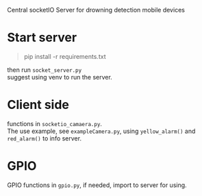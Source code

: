 Central socketIO Server for drowning detection mobile devices

# Start server

> pip install -r requirements.txt

then run `socket_server.py`  
suggest using venv to run the server.

# Client side

functions in `socketio_camaera.py`.  
The use example, see `exampleCamera.py`, using `yellow_alarm()` and `red_alarm()` to info server.

# GPIO

GPIO functions in `gpio.py`, if needed, import to server for using.

